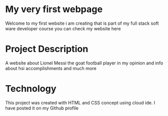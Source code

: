 # My very first webpage
Welcome to my first website i am creating that is part of my full stack soft ware developer course
you can check my website here
# Project Description
A website about Lionel Messi the goat football player in my opinion and info about hsi accomplishments and much more
# Technology
This project was created with HTML and CSS concept using cloud ide. I have posted it on my Github profile

